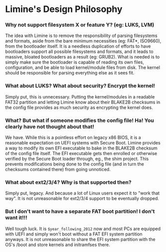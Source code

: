 # Limine's Design Philosophy

### Why not support filesystem X or feature Y? (eg: LUKS, LVM)

The idea with Limine is to remove the responsibility of parsing filesystems and formats, aside from the bare minimum necessities (eg: FAT*, ISO9660),
from the bootloader itself.
It is a needless duplication of efforts to have bootloaders support all possible filesystems and formats, and it leads to massive, bloated
bootloaders as a result (eg: GRUB2).
What is needed is to simply make sure the bootloader is capable of reading its own files, configuration, and be able to load kernel/module files
from disk. The kernel should be responsible for parsing everything else as it sees fit.

### What about LUKS? What about security? Encrypt the kernel!

Simply put, this is unnecessary. Putting the kernel/modules in a readable FAT32 partition and letting Limine know about their BLAKE2B checksums
in the config file provides as much security as encrypting the kernel does.

### What? But what if someone modifies the config file! Ha! You clearly have not thought about that!

We have. While this is a pointless effort on legacy x86 BIOS, it is a reasonable expectation on UEFI systems with Secure Boot. Limine provides a
way to modify its own EFI executable to bake in the BLAKE2B checksum of the config file itself. The EFI executable gets then enrolled or otherwise
verified by the Secure Boot loader through, eg., the shim project. This prevents modifications being done to the config file (and in turn the
checksums contained there) from going unnoticed.

### What about ext2/3/4? Why is that supported then?

Simply put, legacy. And because a lot of Linux users expect it to "work that way". It is not unreasonable for ext2/3/4 support to be eventually
dropped.

### But I don't want to have a separate FAT boot partition! I don't want it!!!

Well tough luck. It is `$year_following_2012` now and most PCs are equipped with UEFI and simply won't boot without a FAT EFI system partition
anyways. It is not unreasonable to share the EFI system partition with the OS's /boot and store kernels and initramfses there.
